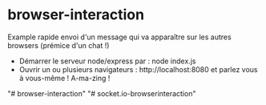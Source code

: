 # browser-interaction

Example rapide envoi d'un message qui va apparaître sur les autres browsers (prémice d'un chat !)

- Démarrer le serveur node/express par : node index.js
- Ouvrir un ou plusieurs navigateurs : http://localhost:8080 et parlez vous à vous-même !
A-ma-zing !


"# browser-interaction" 
"# socket.io-browserinteraction" 
